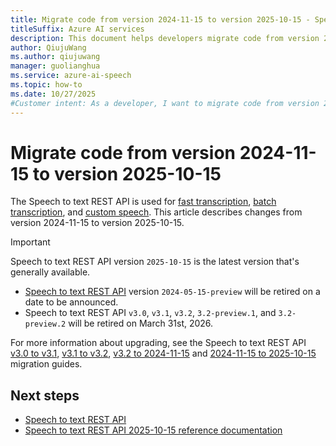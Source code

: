 ```yaml
---
title: Migrate code from version 2024-11-15 to version 2025-10-15 - Speech service
titleSuffix: Azure AI services
description: This document helps developers migrate code from version 2024-11-15 to version 2025-10-15 of the Speech to text REST API.
author: QiujuWang
ms.author: qiujuwang
manager: guolianghua
ms.service: azure-ai-speech
ms.topic: how-to
ms.date: 10/27/2025
#Customer intent: As a developer, I want to migrate code from version 2024-11-15 to version 2025-10-15 of the Speech to text REST API.
---
```


# Migrate code from version 2024-11-15 to version 2025-10-15

The Speech to text REST API is used for [fast transcription](./fast-transcription-create.md), [batch transcription](batch-transcription.md), and [custom speech](custom-speech-overview.md). This article describes changes from version 2024-11-15 to version 2025-10-15.

> [!IMPORTANT]
> Speech to text REST API version `2025-10-15` is the latest version that's generally available. 
> - [Speech to text REST API](rest-speech-to-text.md) version `2024-05-15-preview` will be retired on a date to be announced. 
> - Speech to text REST API `v3.0`, `v3.1`, `v3.2`, `3.2-preview.1`, and `3.2-preview.2` will be retired on March 31st, 2026. 
> 
> For more information about upgrading, see the Speech to text REST API [v3.0 to v3.1](migrate-v3-0-to-v3-1.md), [v3.1 to v3.2](migrate-v3-1-to-v3-2.md), [v3.2 to 2024-11-15](migrate-2024-11-15.md) and [2024-11-15 to 2025-10-15](migrate-2025-10-15.md) migration guides.

## Next steps

* [Speech to text REST API](rest-speech-to-text.md)
* [Speech to text REST API 2025-10-15 reference documentation](/rest/api/speechtotext/operation-groups?view=rest-speechtotext-2025-10-15&preserve-view=true)

